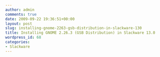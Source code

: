 ```yaml
---
author: admin
comments: true
date: 2009-09-22 19:36:51+00:00
layout: post
slug: installing-gnome-2263-gsb-distribution-in-slackware-130
title: Installing GNOME 2.26.3 (GSB Distribution) in Slackware 13.0
wordpress_id: 68
categories:
- Slackware
---
```


